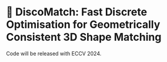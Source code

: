 # 🪩 DiscoMatch: Fast Discrete Optimisation for Geometrically Consistent 3D Shape Matching

Code will be released with ECCV 2024.
